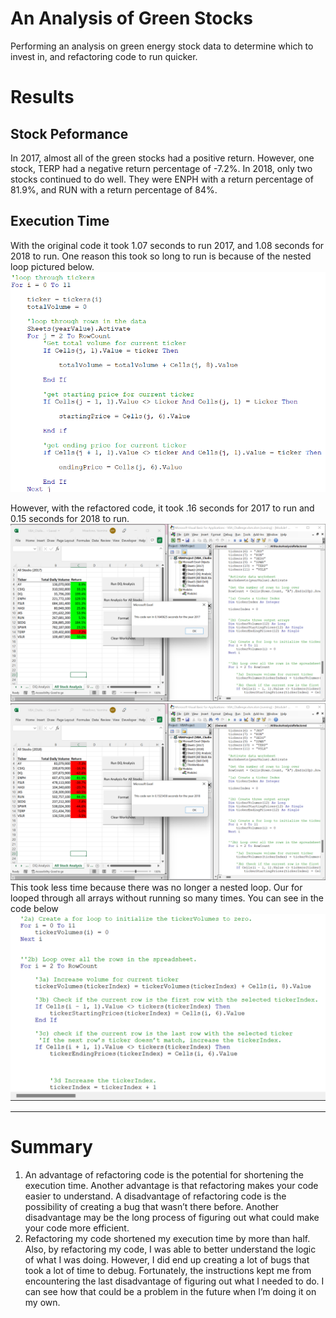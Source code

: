 # An Analysis of Green Stocks

Performing an analysis on green energy stock data to determine which to invest in, and refactoring code to run quicker.

# Results
## Stock Peformance
In 2017, almost all of the green stocks had a positive return. However, one stock, TERP had a negative return percentage of -7.2%. In 2018, only two stocks continued to do well. They were ENPH with a return percentage of 81.9%, and RUN with a return percentage of 84%.

## Execution Time
With the original code it took 1.07 seconds to run 2017, and 1.08 seconds for 2018 to run. One reason this took so long to run is because of the nested loop pictured below.
![OriginalCode](Original_Code.png)

However, with the refactored code, it took .16 seconds for 2017 to run and 0.15 seconds for 2018 to run.
![2017](Resources/VBA_Challenge_2017.png) 
![2018](Resources/VBA_Challenge_2018.png)
This took less time because there was no longer a nested loop. Our for looped through all arrays without running so many times. You can see in the code below
![RefactoredCode](Refactored_Code.png)

---
# Summary
1.	An advantage of refactoring code is the potential for shortening the execution time. Another advantage is that refactoring makes your code easier to understand. A disadvantage of refactoring code is the possibility of creating a bug that wasn’t there before. Another disadvantage may be the long process of figuring out what could make your code more efficient.
2.	Refactoring my code shortened my execution time by more than half. Also, by refactoring my code, I was able to better understand the logic of what I was doing. However, I did end up creating a lot of bugs that took a lot of time to debug. Fortunately, the instructions kept me from encountering the last disadvantage of figuring out what I needed to do. I can see how that could be a problem in the future when I’m doing it on my own. 
